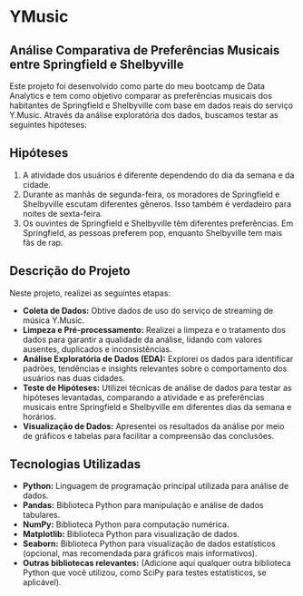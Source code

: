 # YMusic
## Análise Comparativa de Preferências Musicais entre Springfield e Shelbyville

Este projeto foi desenvolvido como parte do meu bootcamp de Data Analytics e tem como objetivo comparar as preferências musicais dos habitantes de Springfield e Shelbyville com base em dados reais do serviço Y.Music. Através da análise exploratória dos dados, buscamos testar as seguintes hipóteses:

## Hipóteses

1.  A atividade dos usuários é diferente dependendo do dia da semana e da cidade.
2.  Durante as manhãs de segunda-feira, os moradores de Springfield e Shelbyville escutam diferentes gêneros. Isso também é verdadeiro para noites de sexta-feira.
3.  Os ouvintes de Springfield e Shelbyville têm diferentes preferências. Em Springfield, as pessoas preferem pop, enquanto Shelbyville tem mais fãs de rap.

## Descrição do Projeto

Neste projeto, realizei as seguintes etapas:

* **Coleta de Dados:** Obtive dados de uso do serviço de streaming de música Y.Music.
* **Limpeza e Pré-processamento:** Realizei a limpeza e o tratamento dos dados para garantir a qualidade da análise, lidando com valores ausentes, duplicados e inconsistências.
* **Análise Exploratória de Dados (EDA):** Explorei os dados para identificar padrões, tendências e insights relevantes sobre o comportamento dos usuários nas duas cidades.
* **Teste de Hipóteses:** Utilizei técnicas de análise de dados para testar as hipóteses levantadas, comparando a atividade e as preferências musicais entre Springfield e Shelbyville em diferentes dias da semana e horários.
* **Visualização de Dados:** Apresentei os resultados da análise por meio de gráficos e tabelas para facilitar a compreensão das conclusões.

## Tecnologias Utilizadas

* **Python:** Linguagem de programação principal utilizada para análise de dados.
* **Pandas:** Biblioteca Python para manipulação e análise de dados tabulares.
* **NumPy:** Biblioteca Python para computação numérica.
* **Matplotlib:** Biblioteca Python para visualização de dados.
* **Seaborn:** Biblioteca Python para visualização de dados estatísticos (opcional, mas recomendada para gráficos mais informativos).
* **Outras bibliotecas relevantes:** (Adicione aqui qualquer outra biblioteca Python que você utilizou, como SciPy para testes estatísticos, se aplicável).

